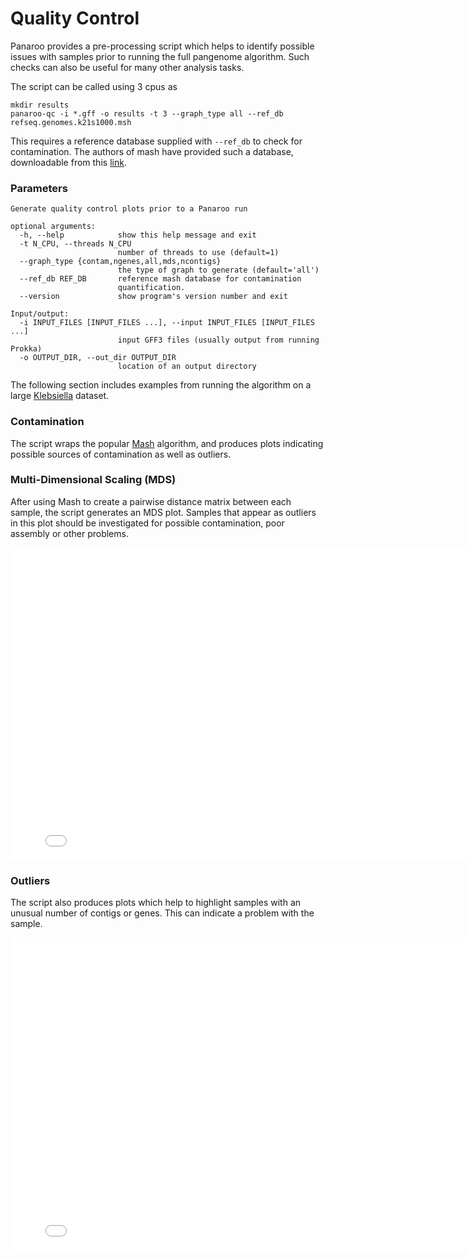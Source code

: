 # Quality Control

Panaroo provides a pre-processing script which helps to identify possible issues with samples prior to running the full pangenome algorithm. Such checks can also be useful for many other analysis tasks.

The script can be called using 3 cpus as 

```
mkdir results
panaroo-qc -i *.gff -o results -t 3 --graph_type all --ref_db refseq.genomes.k21s1000.msh
```

This requires a reference database supplied with `--ref_db` to check for contamination. The authors of mash have provided such a database, downloadable from this [link](https://gembox.cbcb.umd.edu/mash/refseq.genomes.k21s1000.msh).
 
### Parameters

```
Generate quality control plots prior to a Panaroo run

optional arguments:
  -h, --help            show this help message and exit
  -t N_CPU, --threads N_CPU
                        number of threads to use (default=1)
  --graph_type {contam,ngenes,all,mds,ncontigs}
                        the type of graph to generate (default='all')
  --ref_db REF_DB       reference mash database for contamination
                        quantification.
  --version             show program's version number and exit

Input/output:
  -i INPUT_FILES [INPUT_FILES ...], --input INPUT_FILES [INPUT_FILES ...]
                        input GFF3 files (usually output from running Prokka)
  -o OUTPUT_DIR, --out_dir OUTPUT_DIR
                        location of an output directory
```

The following section includes examples from running the algorithm on a large [Klebsiella](https://www.pnas.org/content/112/27/E3574) dataset. 

### Contamination

The script wraps the popular [Mash](https://mash.readthedocs.io/en/latest/tutorials.html) algorithm, and produces plots indicating possible sources of contamination as well as outliers.


### Multi-Dimensional Scaling (MDS)

After using Mash to create a pairwise distance matrix between each sample, the script generates an MDS plot. Samples that appear as outliers in this plot should be investigated for possible contamination, poor assembly or other problems.

<iframe seamless="seamless" scrolling="yes" src="_figures/MDS_mash_plot.html" width="800" height="500" frameborder="0"></iframe>

### Outliers

The script also produces plots which help to highlight samples with an unusual number of contigs or genes. This can indicate a problem with the sample.

<iframe seamless="seamless" scrolling="yes" src="_figures/ngenes_boxplot.html" width="800" height="500" frameborder="0"></iframe>


